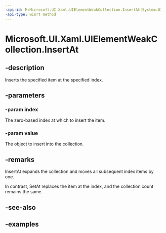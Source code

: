 ```yaml
---
-api-id: M:Microsoft.UI.Xaml.UIElementWeakCollection.InsertAt(System.UInt32,Microsoft.UI.Xaml.UIElement)
-api-type: winrt method
---
```


<!-- Method syntax.
public void UIElementWeakCollection.InsertAt(UInt32 index, UIElement value)
-->

# Microsoft.UI.Xaml.UIElementWeakCollection.InsertAt

## -description

Inserts the specified item at the specified index.

## -parameters
### -param index

The zero-based index at which to insert the item.

### -param value

The object to insert into the collection.

## -remarks

InsertAt expands the collection and moves all subsequent index items by one.

In contrast, SetAt replaces the item at the index, and the collection count remains the same.

## -see-also

## -examples

